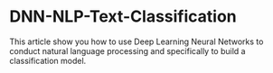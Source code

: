 # DNN-NLP-Text-Classification
This article show you how to use Deep Learning Neural Networks to conduct natural language processing and specifically to build a classification model.
